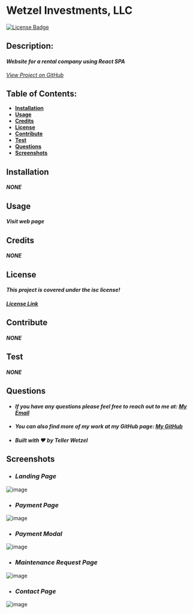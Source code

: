 # Wetzel Investments, LLC

  [![License Badge](https://img.shields.io/badge/license-ISC-blue.svg)](#license)

  ## Description:
  #### *Website for a rental company using React SPA*
  *[View Project on GitHub](https://github.com/teller35/wetzel-investments)*

  ## Table of Contents:
  * [**Installation**](#installation)
  * [**Usage**](#usage)
  * [**Credits**](#credits)
  * [**License**](#license)
  * [**Contribute**](#contribute)
  * [**Test**](#test)
  * [**Questions**](#questions)
  * [**Screenshots**](#screenshots)

  ## Installation
  #### *NONE*

  ## Usage
  #### *Visit web page*

  ## Credits
  #### *NONE*

  ## License
  #### *This project is covered under the isc license!*
  #### *[License Link](https://choosealicense.com/licenses/isc)*

  ## Contribute
  #### *NONE*

  ## Test
  #### *NONE*

  ## Questions
  * #### *If you have any questions please feel free to reach out to me at: <a href='mailto:tellerwetzel@yahoo.com'></i>My Email</a>*
  * #### *You can also find more of my work at my GitHub page: [My GitHub](https://github.com/teller35)*
  * #### *Built with ❤️ by Teller Wetzel*

  ## Screenshots
* ### *Landing Page*
![image](https://user-images.githubusercontent.com/79383305/135490169-994e308c-98f0-4715-bbf8-f8f38db23f82.png)
* ### *Payment Page*
![image](https://user-images.githubusercontent.com/79383305/135490358-da50bd81-0d19-47da-8fe1-c990ffceb481.png)
* ### *Payment Modal*
![image](https://user-images.githubusercontent.com/79383305/135490404-d720441a-d76e-4851-89d6-617c83e97843.png)
* ### *Maintenance Request Page*
![image](https://user-images.githubusercontent.com/79383305/135490450-35227c50-c6aa-4b69-9338-96db930fbe18.png)
* ### *Contact Page*
![image](https://user-images.githubusercontent.com/79383305/135490533-d1c660a4-6069-4a05-b194-a8adfb96903c.png)
